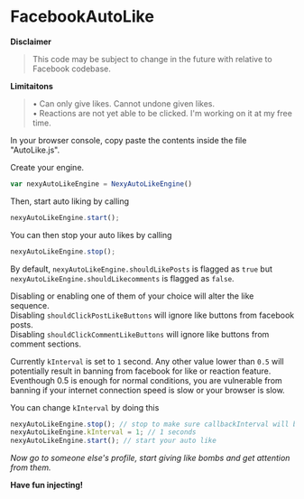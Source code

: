 # FacebookAutoLike

**Disclaimer**
> This code may be subject to change in the future with relative to Facebook codebase.

**Limitaitons**
> • Can only give likes. Cannot undone given likes.  
> • Reactions are not yet able to be clicked. I'm working on it at my free time.

In your browser console, copy paste the contents inside the file "AutoLike.js".

Create your engine.

```js
var nexyAutoLikeEngine = NexyAutoLikeEngine()
```

Then, start auto liking by calling 
```js
nexyAutoLikeEngine.start();
```

You can then stop your auto likes by calling
```js
nexyAutoLikeEngine.stop();
```

By default, `nexyAutoLikeEngine.shouldLikePosts` is flagged as `true` but `nexyAutoLikeEngine.shouldLikecomments` is flagged as `false`.

Disabling or enabling one of them of your choice will alter the like sequence.  
Disabling `shouldClickPostLikeButtons` will ignore like buttons from facebook posts.  
Disabling `shouldClickCommentLikeButtons` will ignore like buttons from comment sections.  

Currently `kInterval` is set to `1` second. Any other value lower than `0.5` will potentially result in banning from facebook for like or reaction feature. Eventhough 0.5 is enough for normal conditions, you are vulnerable from banning if your internet connection speed is slow or your browser is slow.

You can change `kInterval` by doing this
```js
nexyAutoLikeEngine.stop(); // stop to make sure callbackInterval will be used in next start
nexyAutoLikeEngine.kInterval = 1; // 1 seconds
nexyAutoLikeEngine.start(); // start your auto like
```

*Now go to someone else's profile, start giving like bombs and get attention from them.*

**Have fun injecting!**


